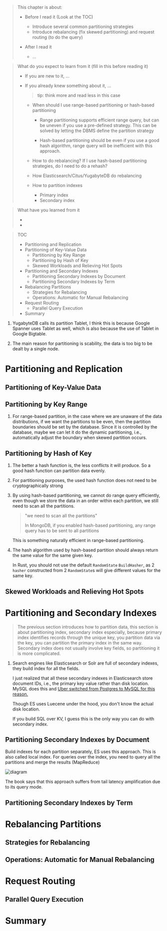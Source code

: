 > This chapter is about:
>
> * Before I read it (Look at the TOC)
>
>   * Introduce several common partitioning strategies
>   * Introduce rebalancing (fix skewed partitioning) and request routing (to do the query)
>
> * After I read it
>   * ...

> What do you expect to learn from it (fill in this before reading it)
>
> * If you are new to it, ...
> * If you already knew something about it, ... 
>   > tip: think more and read less in this case
>
>   * When should I use range-based partitioning or hash-based partitioning
>
>     * Range partitioning supports efficient range query, but can be uneven if
>       you use a pre-defined strategy. This can be solved by letting the DBMS
>       define the partition strategy
>
>     * Hash-based partitioning should be even if you use a good hash algorithm,
>       range query will be inefficient with this approach.
>
>   * How to do rebalancing? If I use hash-based partitioning strategies, do I 
>     need to do a rehash?
>   * How Elasticsearch/Citus/YugabyteDB do rebalancing
> 
>   * How to partition indexes
>     * Primary index
>     * Secondary index

> What have you learned from it
>
> *
> *


> TOC
>
> * Partitioning and Replication
> * Partitioning of Key-Value Data
>   * Partitioning by Key Range
>   * Partitioning by Hash of Key
>   * Skewed Workloads and Relieving Hot Spots
> * Partitioning and Secondary Indexes
>   * Partitioning Secondary Indexes by Document
>   * Partitioning Secondary Indexes by Term
> * Rebalancing Partitions
>   * Strategies for Rebalancing
>   * Operations: Automatic for Manual Rebalancing
> * Request Routing
>   * Parallel Query Execution
> * Summary

1. YugabyteDB calls its partition Tablet, I think this is because Google Spanner
   uses Tablet as well, which is also because the use of Tablet in Google 
   Bigtable.
   
2. The main reason for partitioning is scability, the data is too big to be dealt
   by a single node.

# Partitioning and Replication
## Partitioning of Key-Value Data
## Partitioning by Key Range

1. For range-based partition, in the case where we are unaware of the data 
   distributions, if we want the partitions to be even, then the partition 
   boundaries should be set by the database. Since it is controlled by the 
   database, maybe we can let it do the dynamic partitioning, i.e.,  automatically
   adjust the boundary when skewed partition occurs.

## Partitioning by Hash of Key

1. The better a hash function is, the less conflicts it will produce. So a good
   hash function can partition data evenly.
   
2. For partitioning purposes, the used hash function does not need to be 
   cryptographically strong
   
3. By using hash-based partitioning, we cannot do range query efficiently, even
   though we store the data in an order within each partition, we still need to
   scan all the partitions.
   
   > "we need to scan all the partitions"
   >
   > In MongoDB, if you enabled hash-based partitioning, any range query has to
   > be sent to all partitions
   
   This is something naturally efficient in range-based partitioning.

4. The hash algorithm used by hash-based partition should always return the same
   value for the same given key.
   
   In Rust, you should not use the default `RandomState` `BuildHasher`, as 2 `hasher`
   constructed from 2 `RandomState`s will give different values for the same key.

## Skewed Workloads and Relieving Hot Spots
# Partitioning and Secondary Indexes

> The previous section introduces how to partition data, this section is about 
> partitioning index, secondary index especially, because primary index identifies
> records through the unique key, you partition data via the key, you can partition
> the primary index in the same way. Secondary index does not usually involve
> key fields, so partitioning it is more complicated.


1. Search engines like Elasticsearch or Solr are full of secondary indexes, they
   build index for all the fields.
   
   I just realized that all these secondary indexes in Elasticsearch store document
   IDs, i.e., the primary key value rather than disk location. MySQL does this and
   [Uber switched from Postgres to MySQL for this reason.][link_ref]
   
   [link_ref]: https://github.com/SteveLauC/Notes/blob/ab166174f4a1260edf17058cdee928053a24015c/database/Database_System_Concepts/Ch14_Indexing.md?plain=1#L1267-L1285
   
   Though ES uses Luecene under the hood, you don't know the actual disk location.
   
   If you build SQL over KV, I guess this is the only way you can do with secondary
   index.

## Partitioning Secondary Indexes by Document

Build indexes for each partition separately, ES uses this approach. This is also
called local index. For queries over the index, you need to query all the partitions
and merge the results (MapReduce)

![diagram](https://github.com/SteveLauC/pic/blob/main/Screenshot%202024-11-28%20at%201.41.46%E2%80%AFPM.png)

The book says that this approach suffers from tail latency amplification due to
its query mode.

## Partitioning Secondary Indexes by Term
# Rebalancing Partitions
## Strategies for Rebalancing
## Operations: Automatic for Manual Rebalancing
# Request Routing
## Parallel Query Execution
# Summary